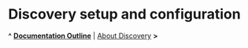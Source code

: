 
# Discovery setup and configuration

**^** [**Documentation Outline**](overview.md) | [About Discovery](setup/about.md) **>**
